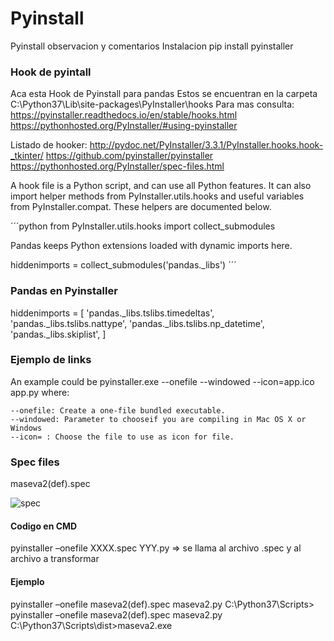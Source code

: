 # Pyinstall
Pyinstall observacion y comentarios
Instalacion pip install pyinstaller


### Hook de pyintall

Aca esta Hook de Pyinstall para pandas
Estos se encuentran en la carpeta C:\Python37\Lib\site-packages\PyInstaller\hooks
Para mas consulta: 
https://pyinstaller.readthedocs.io/en/stable/hooks.html
https://pythonhosted.org/PyInstaller/#using-pyinstaller

Listado de hooker:
http://pydoc.net/PyInstaller/3.3.1/PyInstaller.hooks.hook-_tkinter/
https://github.com/pyinstaller/pyinstaller
https://pythonhosted.org/PyInstaller/spec-files.html


A hook file is a Python script, and can use all Python features. 
It can also import helper methods from PyInstaller.utils.hooks and useful 
variables from PyInstaller.compat. These helpers are documented below.

´´´python
from PyInstaller.utils.hooks import collect_submodules

Pandas keeps Python extensions loaded with dynamic imports here.

hiddenimports = collect_submodules('pandas._libs')
´´´

### Pandas en Pyinstaller

hiddenimports = [
    'pandas._libs.tslibs.timedeltas',
    'pandas._libs.tslibs.nattype',
    'pandas._libs.tslibs.np_datetime',
    'pandas._libs.skiplist',
]

### Ejemplo de links
An example could be pyinstaller.exe --onefile --windowed --icon=app.ico app.py where:

    --onefile: Create a one-file bundled executable.
    --windowed: Parameter to chooseif you are compiling in Mac OS X or Windows
    --icon= : Choose the file to use as icon for file.


### Spec files

maseva2(def).spec

![spec](https://user-images.githubusercontent.com/17385297/75021839-d7664f00-5473-11ea-974d-50ad9c70c840.png)

#### Codigo en CMD
pyinstaller –onefile XXXX.spec YYY.py => se llama al archivo .spec y al archivo a transformar

#### Ejemplo
pyinstaller –onefile maseva2(def).spec maseva2.py
C:\Python37\Scripts> pyinstaller –onefile maseva2(def).spec maseva2.py
C:\Python37\Scripts\dist>maseva2.exe


